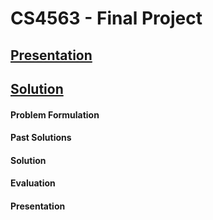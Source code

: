 # CS4563 - Final Project

## [Presentation](ML_Presentation.pdf)

## [Solution](Crime_Project.ipynb)



#### Problem Formulation
#### Past Solutions
#### Solution
#### Evaluation
#### Presentation
